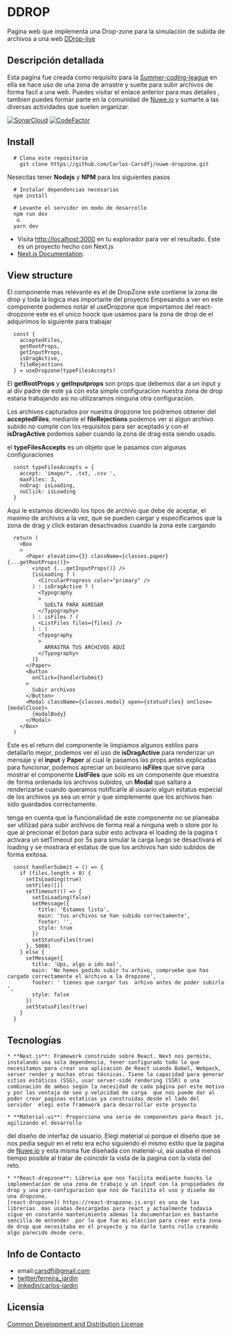 # DDROP 
Pagina web que implementa una Drop-zone para la simulación de subida de archivos a una web
[DDrop-live](https://nuwe-dropzone.vercel.app)
## Descripción detallada 
Esta pagina fue creada como requisíto para la [Summer-coding-league](http://nuwe.io/app)
en ella se hace uso de una zona de arrastre y suelte para subir archivos de forma facil a una web.
Puedes visitar el enlace anterior para mas detalles , tambien puedes formar parte en la comunidad de
[Nuwe.io](http://nuwe.io) y sumarte a las diversas actividades que suelen organizar.

[![SonarCloud](https://img.shields.io/badge/sonarcloud-%2BA-orange)](https://img.shields.io/badge/sonarcloud-A%2B-orange)
[![CodeFactor](https://www.codefactor.io/repository/github/carlos-carsdfj/nuwe-dropzone/badge)](https://www.codefactor.io/repository/github/carlos-carsdfj/nuwe-dropzone)
## Install

```shell
  # Clona este repositorio
    git clone https://github.com/Carlos-Carsdfj/nuwe-dropzone.git

```
Nesecitas tener **Nodejs** y **NPM** para los siguientes pasos

```shell
  # Instalar dependencias necesarias
  npm install
```

```shell
  # Levante el servidor en modo de desarrollo 
  npm run dev
   o
  yarn dev  
```

- Visita [http://localhost:3000](http://localhost:3000) en tu explorador para ver el resultado.
Este es un proyecto hecho con Next.js
- [Next.js Documentation](https://nextjs.org/docs).

## View structure

El componente mas relevante es el de DropZone este contiene la zona de drop y toda la logica mas importante del
proyecto
Empesando a ver en este componente podemos notar el useDropzone que importamos del react-dropzone
este es el unico hoock que usamos para la zona de drop de el adquirimos lo siguiente para trabajar

```
  const {
    acceptedFiles,
    getRootProps,
    getInputProps,
    isDragActive,
    fileRejections
  } = useDropzone(typeFilesAccepts)
```

El  **getRootProps** y **getInputprops** son props que debemos dar a un input y al div padre de este ya con esta simple configuracion nuestra zona de drop estaria trabajando asi no utilizaramos ninguna otra configuracíon.

Los archivos capturados por nuestra dropzone los podremos obtener del **acceptedFiles**, mediante el 
**fileRejections** podemos ver si algun archivo subido no cumple con los requisitos para ser aceptado y con el **isDragActive** podemos saber cuando la zona de drag esta siendo usado.

el **typeFilesAccepts** es un objeto que le pasamos con algunas configuracíones 


```
  const typeFilesAccepts = {
    accept: 'image/*, .txt, .csv ',
    maxFiles: 3,
    noDrag: isLoading,
    noClick: isLoading
  }
```
Aqui le estamos diciendo los tipos de archivo que debe de aceptar, el maximo de archivos a la vez, 
que se pueden cargar y especificamos que la zona de drag y click estaran desactivados cuando la zona este cargando 

```
  return (
    <Box
    >
      <Paper elevation={3} className={classes.paper} {...getRootProps()}>
        <input {...getInputProps()} />
        {isLoading ? (
          <CircularProgress color="primary" />
        ) : isDragActive ? (
          <Typography
          >
            SUELTA PARA AGREGAR
          </Typography>
        ) : isFiles ? (
          <ListFiles files={files} />
        ) : (
          <Typography
          >
            ARRASTRA TUS ARCHIVOS AQUÍ
          </Typography>
        )}
      </Paper>
      <Button
        onClick={handlerSubmit}
      >
        Subir archivos
      </Button>
      <Modal className={classes.modal} open={statusFiles} onClose={modalClose}>
        {modalBody}
      </Modal>
    </Box>
  )
```

Este es el return del componente le limpiamos algunos estilos para detallarlo mejor,
podemos ver el uso de **isDragActive** para renderizar un mensaje y el **input** y **Paper**
al cual le pasamos las props antes explicadas para funcionar, podemos apreciar  un booleano **isFiles** que sirve para mostrar el componente **ListFiles** que solo es un componente que muestra de forma ordenada los archivos subidos, un **Modal** que saltara a renderizarse cuando queramos notificarle al usuario algun estatus especial de los archivos ya sea un error y que simplemente que los archivos han sido guardados correctamente.


tenga en cuenta que la funcionalidad de este componente no se planeaba ser utilizad para subir archivos de forma real a ninguna web o store por lo que al precionar el boton para subir esto activara el loading de la pagina t activara un setTimeout por 5s para simular la carga luego se desactivara el loading y se mostrara el estatus de que los archivos han sido subidos de forma exitosa.


```
  const handlerSubmit = () => {
    if (files.length > 0) {
      setIsLoading(true)
      setFiles([])
      setTimeout(() => {
        setIsLoading(false)
        setMessage({
          title: 'Estamos listo',
          main: 'tus archivos se han subido correctamente',
          footer: '',
          style: true
        })
        setStatusFiles(true)
      }, 5000)
    } else {
      setMessage({
        title: 'Ups, algo a ido mal',
        main: 'No hemos podido subir tu arhivo, compruebe que has cargado correctamente el archivo a la dropzone',
        footer: ' tienes que cargar tus  arhivo antes de poder subirlo ',
        style: false
      })
      setStatusFiles(true)
    }
  }
```
## Tecnologías

    * **Next.js**: Framework construido sobre React. Next nos permite, instalando una sola dependencia, tener configurado todo lo que necesitamos para crear una aplicación de React usando Babel, Webpack, server render y muchas otras técnicas. Tiene la capacidad para generar sitios estáticos (SSG), usar server-side rendering (SSR) o una combinación de ambos según la necesidad de cada página por este motivo y por las ventaja de seo y velocidad de carga  que nos puede dar al poder crear paginas estaticas ya construidas desde el lado del servidor  elegi este framework para desarrollar este proyecto
 
    * **Material-ui**: Proporciona una serie de componentes para React js, agilizando el desarrollo 
del diseño de interfaz de usuario. Elegi material ui porque el diseño que se nos pedia seguir en el reto era echo siguiendo el mismo estilo que la pagina de [Nuwe.io](http://nuwe.io) y esta misma fue diseñada con material-ui, asi usaba el menos  tiempo posible al  tratar de coincidir la vista  de la pagina con la vista del reto.

    * **React-dropzone**: Libreria que nos facilita mediante hoocks la implementacíon de una zona de trabajo y un input con la propiedades de drop y una pre-configuracíon que nos de facilita el uso y diseño de una dropzone. 
    [react-dropzone]( https://react-dropzone.js.org) es una de las librerias  mas usadas descargadas para react y actualmente todavia sigue en constante mantenimiento ademas la documentacíon es bastante sencilla de entender  por lo que fue mi eleccíon para crear esta zona de drop que necesitaba en el proyecto y no darle tanto rollo creando algo parecido desde cero.  


## Info de Contacto
  * email:carsdfj@gmail.com
  * [twitter/ferreira_jardin](https://twitter.com/ferreira_jardin)
  * [linkedin/carlos-jardin](nhttps://www.linkedin.com/in/carlos-ferreira-jardin-799bb0145/)

## Licensia 

[Common Development and Distribution License](https://opensource.org/licenses/CDDL-1.0)

